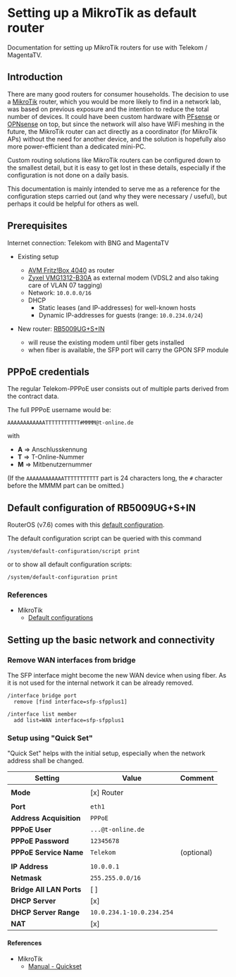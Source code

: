 # Setting up a MikroTik as default router

Documentation for setting up MikroTik routers for use with Telekom / MagentaTV.

## Introduction

There are many good routers for consumer households.
The decision to use a [MikroTik](https://mikrotik.com) router, which you would be more likely to find in a network lab, was based on previous exposure and the intention to reduce the total number of devices.
It could have been custom hardware with [PFsense](https://www.pfsense.org/) or [OPNsense](https://opnsense.org/) on top, but since the network will also have WiFi meshing in the future, the MikroTik router can act directly as a coordinator (for MikroTik APs) without the need for another device, and the solution is hopefully also more power-efficient than a dedicated mini-PC.

Custom routing solutions like MikroTik routers can be configured down to the smallest detail, but it is easy to get lost in these details, especially if the configuration is not done on a daily basis.

This documentation is mainly intended to serve me as a reference for the configuration steps carried out (and why they were necessary / useful), but perhaps it could be helpful for others as well.

## Prerequisites

Internet connection: Telekom with BNG and MagentaTV

* Existing setup
  * [AVM Fritz!Box 4040](https://avm.de/produkte/fritzbox/fritzbox-4040/) as router
  * [Zyxel VMG1312-B30A](https://www.zyxel.com/de/de/products/dsl-cpe/wireless-n-vdsl2-4-port-gateway-with-usb-vmg1312-b30a) as external modem (VDSL2 and also taking care of VLAN 07 tagging)
  * Network: `10.0.0.0/16`
  * DHCP
    * Static leases (and IP-addresses) for well-known hosts
    * Dynamic IP-addresses for guests (range: `10.0.234.0/24`)

* New router: [RB5009UG+S+IN](https://mikrotik.com/product/rb5009ug_s_in)
  * will reuse the existing modem until fiber gets installed
  * when fiber is available, the SFP port will carry the GPON SFP module

## PPPoE credentials

The regular Telekom-PPPoE user consists out of multiple parts derived from the contract data.

The full PPPoE username would be:

`AAAAAAAAAAAATTTTTTTTTTT#MMMM@t-online.de`

with

* **A** => Anschlusskennung
* **T** => T-Online-Nummer
* **M** => Mitbenutzernummer

(If the `AAAAAAAAAAAATTTTTTTTTTT` part is 24 characters long, the `#` character before the MMMM part can be omitted.)

## Default configuration of RB5009UG+S+IN

RouterOS (v7.6) comes with this [default configuration](scripts/mikrotik/default-configuration/script.rsc).

The default configuration script can be queried with this command

```RouterOS
/system/default-configuration/script print
```

or to show all default configuration scripts:

```RouterOS
/system/default-configuration print
```

### References

* MikroTik
  * [Default configurations](https://help.mikrotik.com/docs/display/ROS/Default+configurations)

## Setting up the basic network and connectivity

### Remove WAN interfaces from bridge

The SFP interface might become the new WAN device when using fiber.
As it is not used for the internal network it can be already removed.

```RouterOS
/interface bridge port
  remove [find interface=sfp-sfpplus1]

/interface list member
  add list=WAN interface=sfp-sfpplus1
```

### Setup using "Quick Set"

"Quick Set" helps with the initial setup, especially when the network address shall be changed.

|Setting                    |Value                      |Comment    |
|---------------------------|---------------------------|-----------|
|                           |                           |           |
|**Mode**                   |[x] Router                 |           |
|                           |                           |           |
|**Port**                   |`eth1`                     |           |
|**Address Acquisition**    |`PPPoE`                    |           |
|**PPPoE User**             |`...@t-online.de`          |           |
|**PPPoE Password**         |`12345678`                 |           |
|**PPPoE Service Name**     |`Telekom`                  |(optional) |
|                           |                           |           |
|**IP Address**             |`10.0.0.1`                 |           |
|**Netmask**                |`255.255.0.0/16`           |           |
|**Bridge All LAN Ports**   | [ ]                       |           |
|**DHCP Server**            | [x]                       |           |
|**DHCP Server Range**      |`10.0.234.1-10.0.234.254`  |           |
|**NAT**                    | [x]                       |           |

#### References

* MikroTik
  * [Manual - Quickset](https://wiki.mikrotik.com/wiki/Manual:Quickset)
